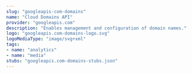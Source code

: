 ```yaml
---
slug: "googleapis-com-domains"
name: "Cloud Domains API"
provider: "googleapis.com"
description: "Enables management and configuration of domain names."
logo: "googleapis.com-domains-logo.svg"
logoMediaType: "image/svg+xml"
tags:
- name: "analytics"
- name: "media"
stubs: "googleapis.com-domains-stubs.json"
---
```

